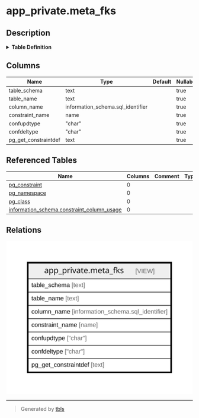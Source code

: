 # app_private.meta_fks

## Description

<details>
<summary><strong>Table Definition</strong></summary>

```sql
CREATE VIEW meta_fks AS (
 SELECT all_constraints.table_schema,
    all_constraints.table_name,
    all_constraints.column_name,
    all_constraints.constraint_name,
    all_constraints.confupdtype,
    all_constraints.confdeltype,
    all_constraints.pg_get_constraintdef
   FROM ( SELECT ((c.connamespace)::regnamespace)::text AS table_schema,
            ((c.conrelid)::regclass)::text AS table_name,
            con.column_name,
            c.conname AS constraint_name,
            c.confupdtype,
            c.confdeltype,
            pg_get_constraintdef(c.oid) AS pg_get_constraintdef
           FROM (((pg_constraint c
             JOIN pg_namespace ON ((pg_namespace.oid = c.connamespace)))
             JOIN pg_class ON ((c.conrelid = pg_class.oid)))
             LEFT JOIN information_schema.constraint_column_usage con ON (((c.conname = (con.constraint_name)::name) AND (pg_namespace.nspname = (con.constraint_schema)::name))))) all_constraints
  WHERE (all_constraints.table_schema = ANY (ARRAY['public'::text, 'app_private'::text]))
  ORDER BY all_constraints.table_schema, all_constraints.table_name, all_constraints.column_name, all_constraints.constraint_name
)
```

</details>

## Columns

| Name | Type | Default | Nullable | Children | Parents | Comment |
| ---- | ---- | ------- | -------- | -------- | ------- | ------- |
| table_schema | text |  | true |  |  |  |
| table_name | text |  | true |  |  |  |
| column_name | information_schema.sql_identifier |  | true |  |  |  |
| constraint_name | name |  | true |  |  |  |
| confupdtype | "char" |  | true |  |  |  |
| confdeltype | "char" |  | true |  |  |  |
| pg_get_constraintdef | text |  | true |  |  |  |

## Referenced Tables

| Name | Columns | Comment | Type |
| ---- | ------- | ------- | ---- |
| [pg_constraint](pg_constraint.md) | 0 |  |  |
| [pg_namespace](pg_namespace.md) | 0 |  |  |
| [pg_class](pg_class.md) | 0 |  |  |
| [information_schema.constraint_column_usage](information_schema.constraint_column_usage.md) | 0 |  |  |

## Relations

![er](app_private.meta_fks.svg)

---

> Generated by [tbls](https://github.com/k1LoW/tbls)
